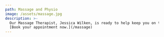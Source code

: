 ```yaml
---
path: Massage and Physio
image: /assets/massage.jpg
description: >-
  Our Massage Therapist, Jessica Wilken, is ready to help keep you on the court.
  [Book your appointment now.](/massage)
---
```


